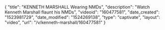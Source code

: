 {
    "title": "KENNETH MARSHALL Wearing NMDs",
    "description": "Watch Kenneth Marshall flaunt his NMDs",
    "videoid": "160477581",
    "date_created": "1523981729",
    "date_modified": "1524269138",
    "type": "captivate",
    "layout": "video",
    "url": "\/v\/kenneth-marshall\/160477581"
}
